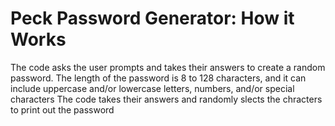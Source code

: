 # Peck Password Generator: How it Works
The code asks the user prompts and takes their answers to create a random password.
The length of the password is 8 to 128 characters, and it can include uppercase and/or lowercase letters, numbers, and/or special characters
The code takes their answers and randomly slects the chracters to print out the password

